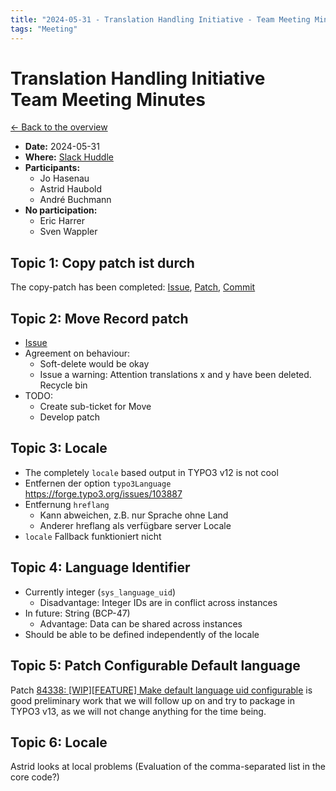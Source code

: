 ```yaml
---
title: "2024-05-31 - Translation Handling Initiative - Team Meeting Minutes"
tags: "Meeting"
---
```


# Translation Handling Initiative<br>Team Meeting Minutes

[← Back to the overview](https://notes.typo3.org/s/f3ae8fZSD)

- **Date:** 2024-05-31<br>
- **Where:** [Slack Huddle](https://app.slack.com/huddle/T024TUMLZ/C05D7UF1L8M)
- **Participants:**
    - Jo Hasenau
    - Astrid Haubold
    - André Buchmann
- **No participation:**
    - Eric Harrer
    - Sven Wappler 

## Topic 1: Copy patch ist durch 

The copy-patch has been completed: [Issue](https://forge.typo3.org/issues/103828), [Patch](https://review.typo3.org/c/Packages/TYPO3.CMS/+/84237), [Commit](https://github.com/tYPO3/typo3/commit/d28f7b04d823142a59581019fe04c1d22cf6921e)

## Topic 2: Move Record patch

- [Issue](https://forge.typo3.org/issues/102345)
- Agreement on behaviour:
    - Soft-delete would be okay
    - Issue a warning: Attention translations x and y have been deleted. Recycle bin
- TODO:
    - Create sub-ticket for Move
    - Develop patch

## Topic 3: Locale

- The completely `locale` based output in TYPO3 v12 is not cool
- Entfernen der option `typo3Language` https://forge.typo3.org/issues/103887
- Entfernung `hreflang`
    * Kann abweichen, z.B. nur Sprache ohne Land
    * Anderer hreflang als verfügbare server Locale
- `locale` Fallback funktioniert nicht

## Topic 4: Language Identifier

- Currently integer (`sys_language_uid`)
    - Disadvantage: Integer IDs are in conflict across instances
- In future: String (BCP-47)
    - Advantage: Data can be shared across instances
- Should be able to be defined independently of the locale

## Topic 5: Patch Configurable Default language

Patch [84338: [WIP][FEATURE] Make default language uid configurable](https://review.typo3.org/c/Packages/TYPO3.CMS/+/84338) is good preliminary work that we will follow up on and try to package in TYPO3 v13, as we will not change anything for the time being.

## Topic 6: Locale

Astrid looks at local problems (Evaluation of the comma-separated list in the core code?)